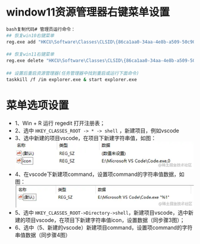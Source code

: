 # window11资源管理器右键菜单设置

```bash
bash复制代码# 管理员运行命令：
## 恢复win10右键菜单
reg.exe add "HKCU\Software\Classes\CLSID\{86ca1aa0-34aa-4e8b-a509-50c905bae2a2}\InprocServer32" /f /ve 

## 恢复win11右键菜单
reg.exe delete "HKCU\Software\Classes\CLSID\{86ca1aa0-34aa-4e8b-a509-50c905bae2a2}\InprocServer32" /va /f

## 设置后重启资源管理器(任务管理器中找到重启或运行下面命令)
taskkill /f /im explorer.exe & start explorer.exe
```

# 菜单选项设置

- 1、Win + R 运行 regedit 打开注册表；
- 2、选中 `HKEY_CLASSES_ROOT -> * -> shell` ，新建项目，例如vscode
- 3、选中新建的项目vscode，在项目下新建字符串值，如图：![image.png](./assets/window11%E8%B5%84%E6%BA%90%E7%AE%A1%E7%90%86%E5%99%A8%E5%8F%B3%E9%94%AE%E8%8F%9C%E5%8D%95%E8%AE%BE%E7%BD%AE/2570863f5591442588146fbc0a0022fatplv-k3u1fbpfcp-zoom-in-crop-mark1512000.webp)
- 4、在vscode下新建项command，设置项command的字符串值数据，如图：![image.png](./assets/window11%E8%B5%84%E6%BA%90%E7%AE%A1%E7%90%86%E5%99%A8%E5%8F%B3%E9%94%AE%E8%8F%9C%E5%8D%95%E8%AE%BE%E7%BD%AE/d2ead11c6c5948b8b0c721d565ba5e7etplv-k3u1fbpfcp-zoom-in-crop-mark1512000.webp)
- 5、选中 `HKEY_CLASSES_ROOT->Directory->shell`，新建项目vscode，选中新建的项目vscode，在项目下新建字符串值icon，设置数据（同步骤3图）；
- 6、选中（5、新建的vscode）新建项目command，设置项command的字符串值数据（同步骤4图）

